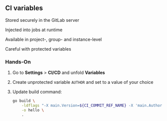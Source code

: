 <!-- .slide: id="gitlab_ci_variables" -->

## CI variables

Stored securely in the GitLab server

Injected into jobs at runtime

Available in project-, group- and instance-level

Careful with protected variables

### Hands-On

1. Go to **Settings** > **CI/CD** and unfold **Variables**
1. Create unprotected variable `AUTHOR` and set to a value of your choice
1. Update build command:

    ```bash
    go build \
        -ldflags "-X main.Version=${CI_COMMIT_REF_NAME} -X 'main.Author=${AUTHOR}'" \
        -o hello \
        .
    ```
    <!-- .element: style="width: 47em;" -->
